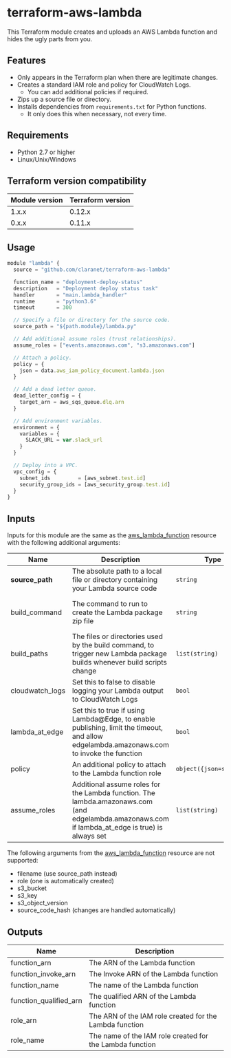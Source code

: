 # terraform-aws-lambda

This Terraform module creates and uploads an AWS Lambda function and hides the ugly parts from you.

## Features

* Only appears in the Terraform plan when there are legitimate changes.
* Creates a standard IAM role and policy for CloudWatch Logs.
  * You can add additional policies if required.
* Zips up a source file or directory.
* Installs dependencies from `requirements.txt` for Python functions.
  * It only does this when necessary, not every time.

## Requirements

* Python 2.7 or higher
* Linux/Unix/Windows

## Terraform version compatibility

| Module version | Terraform version |
|----------------|-------------------|
| 1.x.x          | 0.12.x            |
| 0.x.x          | 0.11.x            |

## Usage

```js
module "lambda" {
  source = "github.com/claranet/terraform-aws-lambda"

  function_name = "deployment-deploy-status"
  description   = "Deployment deploy status task"
  handler       = "main.lambda_handler"
  runtime       = "python3.6"
  timeout       = 300

  // Specify a file or directory for the source code.
  source_path = "${path.module}/lambda.py"

  // Add additional assume roles (trust relationships).
  assume_roles = ["events.amazonaws.com", "s3.amazonaws.com"]

  // Attach a policy.
  policy = {
    json = data.aws_iam_policy_document.lambda.json
  }

  // Add a dead letter queue.
  dead_letter_config = {
    target_arn = aws_sqs_queue.dlq.arn
  }

  // Add environment variables.
  environment = {
    variables = {
      SLACK_URL = var.slack_url
    }
  }

  // Deploy into a VPC.
  vpc_config = {
    subnet_ids         = [aws_subnet.test.id]
    security_group_ids = [aws_security_group.test.id]
  }
}
```

## Inputs

Inputs for this module are the same as the [aws_lambda_function](https://www.terraform.io/docs/providers/aws/r/lambda_function.html) resource with the following additional arguments:

| Name | Description | Type | Default | Required |
|------|-------------|------|---------|----------|
| **source\_path** | The absolute path to a local file or directory containing your Lambda source code | `string` | | yes |
| build\_command | The command to run to create the Lambda package zip file | `string` | `"python build.py '$filename' '$runtime' '$source'"` | no |
| build\_paths | The files or directories used by the build command, to trigger new Lambda package builds whenever build scripts change | `list(string)` | `["build.py"]` | no |
| cloudwatch\_logs | Set this to false to disable logging your Lambda output to CloudWatch Logs | `bool` | `true` | no |
| lambda\_at\_edge | Set this to true if using Lambda@Edge, to enable publishing, limit the timeout, and allow edgelambda.amazonaws.com to invoke the function | `bool` | `false` | no |
| policy | An additional policy to attach to the Lambda function role | `object({json=string})` | | no |
| assume\_roles | Additional assume roles for the Lambda function. The lambda.amazonaws.com (and edgelambda.amazonaws.com if lambda\_at\_edge is true) is always set  | `list(string)` | | no |

The following arguments from the [aws_lambda_function](https://www.terraform.io/docs/providers/aws/r/lambda_function.html) resource are not supported:

* filename (use source\_path instead)
* role (one is automatically created)
* s3_bucket
* s3_key
* s3_object_version
* source_code_hash (changes are handled automatically)

## Outputs

| Name | Description |
|------|-------------|
| function\_arn | The ARN of the Lambda function |
| function\_invoke\_arn | The Invoke ARN of the Lambda function |
| function\_name | The name of the Lambda function |
| function\_qualified\_arn | The qualified ARN of the Lambda function |
| role\_arn | The ARN of the IAM role created for the Lambda function |
| role\_name | The name of the IAM role created for the Lambda function |
